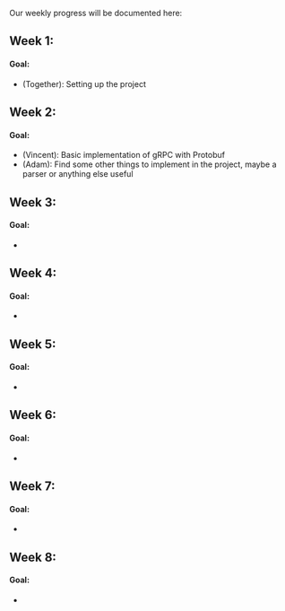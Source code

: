 Our weekly progress will be documented here:

## Week 1:
#### Goal:
* (Together): Setting up the project


## Week 2:
#### Goal:
* (Vincent): Basic implementation of gRPC with Protobuf
* (Adam):    Find some other things to implement in the project, maybe a parser or anything else useful


## Week 3:
#### Goal:
*


## Week 4:
#### Goal:
*


## Week 5:
#### Goal:
*


## Week 6:
#### Goal:
*



## Week 7:
#### Goal:
*


## Week 8:
#### Goal:
*
